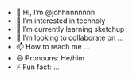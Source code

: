 - 👋 Hi, I’m @johhnnnnnnn
- 👀 I’m interested in technoly
- 🌱 I’m currently learning sketchup
- 💞️ I’m looking to collaborate on ...
- 📫 How to reach me ...
- 😄 Pronouns: He/him
- ⚡ Fun fact: ...

<!---
johhnnnnnnn/johhnnnnnnn is a ✨ special ✨ repository because its `README.md` (this file) appears on your GitHub profile.
You can click the Preview link to take a look at your changes.
--->
